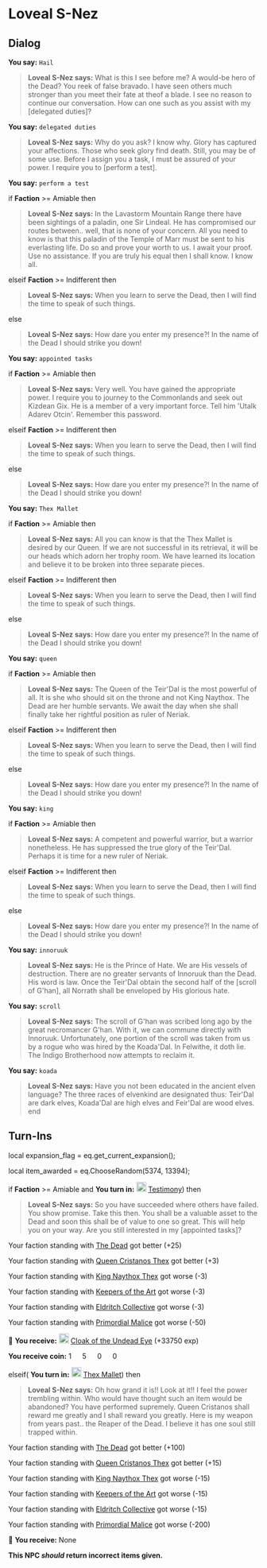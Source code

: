 # Loveal S-Nez





## Dialog

**You say:** `Hail`



>**Loveal S-Nez says:** What is this I see before me? A would-be hero of the Dead? You reek of false bravado. I have seen others much stronger than you meet their fate at theof a blade. I see no reason to continue our conversation. How can one such as you assist with my [delegated duties]?

**You say:** `delegated duties`



>**Loveal S-Nez says:** Why do you ask? I know why. Glory has captured your affections. Those who seek glory find death. Still, you may be of some use. Before I assign you a task, I must be assured of your power. I require you to [perform a test].

**You say:** `perform a test`



if **Faction** >= Amiable then



>**Loveal S-Nez says:** In the Lavastorm Mountain Range there have been sightings of a paladin, one Sir Lindeal. He has compromised our routes between.. well, that is none of your concern. All you need to know is that this paladin of the Temple of Marr must be sent to his everlasting life. Do so and prove your worth to us. I await your proof. Use no assistance. If you are truly his equal then I shall know. I know all.


elseif **Faction** >= Indifferent then



>**Loveal S-Nez says:** When you learn to serve the Dead, then I will find the time to speak of such things.


else



>**Loveal S-Nez says:** How dare you enter my presence?!  In the name of the Dead I should strike you down!




**You say:** `appointed tasks`



if **Faction** >= Amiable then



>**Loveal S-Nez says:** Very well. You have gained the appropriate power. I require you to journey to the Commonlands and seek out Kizdean Gix. He is a member of a very important force. Tell him 'Utalk Adarev Otcin'. Remember this password.


elseif **Faction** >= Indifferent then



>**Loveal S-Nez says:** When you learn to serve the Dead, then I will find the time to speak of such things.


else



>**Loveal S-Nez says:** How dare you enter my presence?!  In the name of the Dead I should strike you down!




**You say:** `Thex Mallet`



if **Faction** >= Amiable then



>**Loveal S-Nez says:** All you can know is that the Thex Mallet is desired by our Queen. If we are not successful in its retrieval, it will be our heads which adorn her trophy room. We have learned its location and believe it to be broken into three separate pieces.


elseif **Faction** >= Indifferent then



>**Loveal S-Nez says:** When you learn to serve the Dead, then I will find the time to speak of such things.


else



>**Loveal S-Nez says:** How dare you enter my presence?!  In the name of the Dead I should strike you down!




**You say:** `queen`



if **Faction** >= Amiable then



>**Loveal S-Nez says:** The Queen of the Teir'Dal is the most powerful of all. It is she who should sit on the throne and not King Naythox. The Dead are her humble servants. We await the day when she shall finally take her rightful position as ruler of Neriak.


elseif **Faction** >= Indifferent then



>**Loveal S-Nez says:** When you learn to serve the Dead, then I will find the time to speak of such things.


else



>**Loveal S-Nez says:** How dare you enter my presence?!  In the name of the Dead I should strike you down!




**You say:** `king`



if **Faction** >= Amiable then



>**Loveal S-Nez says:** A competent and powerful warrior, but a warrior nonetheless. He has suppressed the true glory of the Teir'Dal. Perhaps it is time for a new ruler of Neriak.


elseif **Faction** >= Indifferent then



>**Loveal S-Nez says:** When you learn to serve the Dead, then I will find the time to speak of such things.


else



>**Loveal S-Nez says:** How dare you enter my presence?!  In the name of the Dead I should strike you down!




**You say:** `innoruuk`



>**Loveal S-Nez says:** He is the Prince of Hate. We are His vessels of destruction. There are no greater servants of Innoruuk than the Dead. His word is law. Once the Teir'Dal obtain the second half of the [scroll of G'han], all Norrath shall be enveloped by His glorious hate.

**You say:** `scroll`



>**Loveal S-Nez says:** The scroll of G'han was scribed long ago by the great necromancer G'han. With it, we can commune directly with Innoruuk. Unfortunately, one portion of the scroll was taken from us by a rogue who was hired by the Koada'Dal. In Felwithe, it doth lie. The Indigo Brotherhood now attempts to reclaim it.

**You say:** `koada`



>**Loveal S-Nez says:** Have you not been educated in the ancient elven language? The three races of elvenkind are designated thus: Teir'Dal are dark elves, Koada'Dal are high elves and Feir'Dal are wood elves.
end


## Turn-Ins



local expansion_flag = eq.get_current_expansion();

local item_awarded = eq.ChooseRandom(5374, 13394);

if **Faction** >= Amiable and  **You turn in:** <img style="background:url(/static/icons/blank_slot.gif);width:20px;height:20px;" src="/static/icons/item_504.png" alt="" /> <a
                                href="/item/18828" data-url="18828" class="tooltip-link link">Testimony</a>) then


>**Loveal S-Nez says:** So you have succeeded where others have failed. You show promise. Take this then. You shall be a valuable asset to the Dead and soon this shall be of value to one so great. This will help you on your way. Are you still interested in my [appointed tasks]?


Your faction standing with [The Dead](/faction/239) got better (<span class='text-success'>+25</span>)


Your faction standing with [Queen Cristanos Thex](/faction/303) got better (<span class='text-success'>+3</span>)


Your faction standing with [King Naythox Thex](/faction/278) got worse (<span class='text-danger'>-3</span>)


Your faction standing with [Keepers of the Art](/faction/275) got worse (<span class='text-danger'>-3</span>)


Your faction standing with [Eldritch Collective](/faction/245) got worse (<span class='text-danger'>-3</span>)


Your faction standing with [Primordial Malice](/faction/1522) got worse (<span class='text-danger'>-50</span>)


 &#127873; **You receive:**  <img style="background:url(/static/icons/blank_slot.gif);width:20px;height:20px;" src="/static/icons/item_842.png" alt="" /> <a
                                href="/item/2317" data-url="2317" class="tooltip-link link">Cloak of the Undead Eye</a> (+33750 exp)

**You receive coin:** 1 <img src='/static/icons/item_644.png' width='14' height='14'/> 5 <img src='/static/icons/item_645.png' width='14' height='14'/> 0 <img src='/static/icons/item_646.png' width='14' height='14'/> 0 <img src='/static/icons/item_647.png' width='14' height='14'/> 

elseif( **You turn in:** <img style="background:url(/static/icons/blank_slot.gif);width:20px;height:20px;" src="/static/icons/item_567.png" alt="" /> <a
                                href="/item/13390" data-url="13390" class="tooltip-link link">Thex Mallet</a>) then


>**Loveal S-Nez says:** Oh how grand it is!! Look at it!! I feel the power trembling within. Who would have thought such an item would be abandoned? You have performed supremely. Queen Cristanos shall reward me greatly and I shall reward you greatly. Here is my weapon from years past.. the Reaper of the Dead. I believe it has one soul still trapped within.


Your faction standing with [The Dead](/faction/239) got better (<span class='text-success'>+100</span>)


Your faction standing with [Queen Cristanos Thex](/faction/303) got better (<span class='text-success'>+15</span>)


Your faction standing with [King Naythox Thex](/faction/278) got worse (<span class='text-danger'>-15</span>)


Your faction standing with [Keepers of the Art](/faction/275) got worse (<span class='text-danger'>-15</span>)


Your faction standing with [Eldritch Collective](/faction/245) got worse (<span class='text-danger'>-15</span>)


Your faction standing with [Primordial Malice](/faction/1522) got worse (<span class='text-danger'>-200</span>)








 &#127873; **You receive:** None 

 

**This NPC *should* return incorrect items given.**






